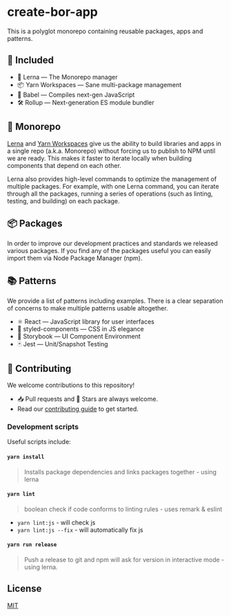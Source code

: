 # create-bor-app

This is a polyglot monorepo containing reusable packages, apps and patterns.

## 🚀 Included

- 🐉 Lerna — The Monorepo manager
- 📦 Yarn Workspaces — Sane multi-package management
- 🐠 Babel — Compiles next-gen JavaScript
- 🛠 Rollup — Next-generation ES module bundler

## 🚄 Monorepo

[Lerna](https://lerna.js.org) and [Yarn Workspaces](https://yarnpkg.com/lang/en/docs/workspaces/) give us the ability to build libraries and apps in a single repo (a.k.a. Monorepo) without forcing us to publish to NPM until we are ready. This makes it faster to iterate locally when building components that depend on each other.

Lerna also provides high-level commands to optimize the management of multiple packages. For example, with one Lerna command, you can iterate through all the packages, running a series of operations (such as linting, testing, and building) on each package.


## 📦 Packages

In order to improve our development practices and standards we released various packages. If you find any of the packages useful you can easily import them via Node Package Manager (npm).

## 📚 Patterns

We provide a list of patterns including examples. There is a clear separation of concerns to make multiple patterns usable altogether.


- ⚛️ React — JavaScript library for user interfaces
- 💅 styled-components — CSS in JS elegance
- 📖 Storybook — UI Component Environment
- 🃏 Jest — Unit/Snapshot Testing

## 👏 Contributing

We welcome contributions to this repository!

- 📥 Pull requests and 🌟 Stars are always welcome.
- Read our [contributing guide](CONTRIBUTING) to get started.

### Development scripts

Useful scripts include:

#### `yarn install`

> Installs package dependencies and links packages together - using lerna

#### `yarn lint`

> boolean check if code conforms to linting rules - uses remark & eslint

- `yarn lint:js` - will check js
- `yarn lint:js --fix` - will automatically fix js

#### `yarn run release`

> Push a release to git and npm will ask for version in interactive mode - using lerna.

## License

[MIT](LICENSE)
